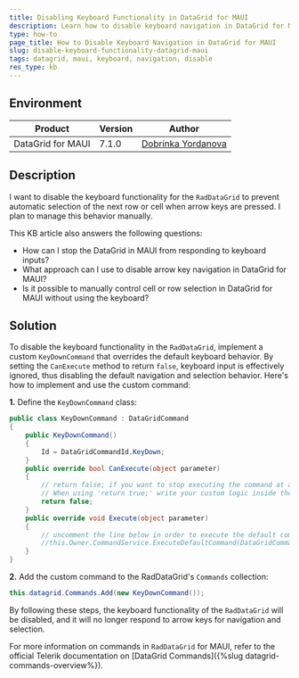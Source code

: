 ```yaml
---
title: Disabling Keyboard Functionality in DataGrid for MAUI
description: Learn how to disable keyboard navigation in DataGrid for MAUI to prevent automatic row or cell selection when using arrow keys.
type: how-to
page_title: How to Disable Keyboard Navigation in DataGrid for MAUI
slug: disable-keyboard-functionality-datagrid-maui
tags: datagrid, maui, keyboard, navigation, disable
res_type: kb
---
```


## Environment

| Product | Version | Author |
| --- | --- | --- |
| DataGrid for MAUI | 7.1.0 | [Dobrinka Yordanova](https://www.telerik.com/blogs/author/dobrinka-yordanova) |

## Description

I want to disable the keyboard functionality for the `RadDataGrid` to prevent automatic selection of the next row or cell when arrow keys are pressed. I plan to manage this behavior manually.

This KB article also answers the following questions:
- How can I stop the DataGrid in MAUI from responding to keyboard inputs?
- What approach can I use to disable arrow key navigation in DataGrid for MAUI?
- Is it possible to manually control cell or row selection in DataGrid for MAUI without using the keyboard?

## Solution

To disable the keyboard functionality in the `RadDataGrid`, implement a custom `KeyDownCommand` that overrides the default keyboard behavior. By setting the `CanExecute` method to return `false`, keyboard input is effectively ignored, thus disabling the default navigation and selection behavior. Here's how to implement and use the custom command:

**1.** Define the `KeyDownCommand` class:

```csharp
public class KeyDownCommand : DataGridCommand
{
    public KeyDownCommand()
    {
        Id = DataGridCommandId.KeyDown;
    }
    public override bool CanExecute(object parameter)
    {
        // return false; if you want to stop executing the command at all.
        // When using 'return true;' write your custom logic inside the 'Execute' method.
        return false;
    }
    public override void Execute(object parameter)
    {
        // uncomment the line below in order to execute the default command and enable the keyboard navigation support or you can write custom logic implementation.
        //this.Owner.CommandService.ExecuteDefaultCommand(DataGridCommandId.KeyDown, parameter);
    }
}

```

**2.** Add the custom command to the RadDataGrid's `Commands` collection:

```csharp
this.datagrid.Commands.Add(new KeyDownCommand());
```

By following these steps, the keyboard functionality of the `RadDataGrid` will be disabled, and it will no longer respond to arrow keys for navigation and selection.

For more information on commands in `RadDataGrid` for MAUI, refer to the official Telerik documentation on [DataGrid Commands]({%slug datagrid-commands-overview%}).
